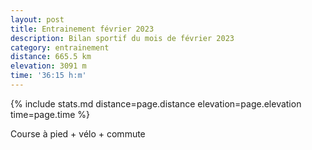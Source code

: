 ```yaml
---
layout: post
title: Entrainement février 2023
description: Bilan sportif du mois de février 2023
category: entrainement
distance: 665.5 km
elevation: 3091 m
time: '36:15 h:m'
---
```


{%
  include stats.md
  distance=page.distance
  elevation=page.elevation
  time=page.time
%}

Course à pied + vélo + commute

<!--
vim:spell spelllang=fr
-->
